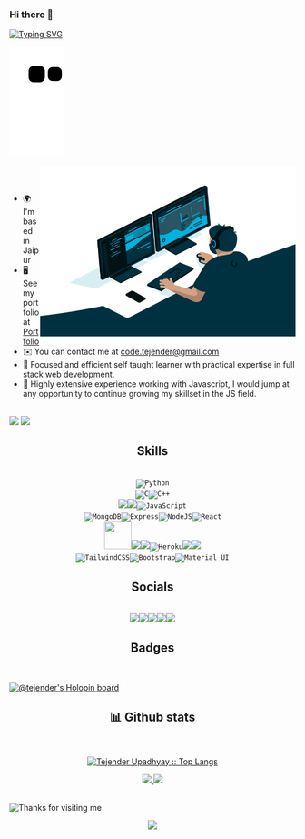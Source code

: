 ### Hi there 👋


[![Typing SVG](https://readme-typing-svg.herokuapp.com?font=Merriweather&size=25&duration=4000&pause=1000&color=2AF700&background=00FFE400&center=true&width=435&lines=It's+Tejender+Upadhyay+here;Computer+Science+Undergraduate;Full+Stack(MERN+Stack)+Developer)](https://git.io/typing-svg)


![Snake animation](https://github.com/Tejender1521/Tejender1521/blob/output/github-contribution-grid-snake.svg)



<img align="right"  alt="Header GIF" src="./code.gif" width="450" height="300" />
<br>
<br>

<!--
Profileme.dev
--->
* 🌍  I'm based in Jaipur
* 🖥️  See my portfolio at [Portfolio](http://www.tejender-upadhyay.tech/)
* ✉️  You can contact me at [code.tejender@gmail.com](mailto:code.tejender@gmail.com)
* 🧠  Focused and efficient self taught learner with practical expertise in full stack web development.
* 🤝  Highly extensive experience working with Javascript, I would jump at any opportunity to continue growing my skillset in the JS field.

<br>
<code><a href="https://www.twitter.com/tarun1521" target="_blank" rel="noreferrer"><img
src="https://img.shields.io/twitter/follow/tarun1521?logo=twitter&style=for-the-badge&color=0891b2&labelColor=1c1917"
/></a></code>
<code><a href="https://www.github.com/Tejender1521" target="_blank" rel="noreferrer"><img
src="https://img.shields.io/github/followers/Tejender1521?logo=github&style=for-the-badge&color=0891b2&labelColor=1c1917" /></a></code>

  


<h2 align="center">Skills</h2>
<br/>
<div align="center">
<div align="center">
<div align="center">
<div align="center">
<div align="center">
<div align="center">
<code><img src="https://img.icons8.com/fluency/48/null/python.png" alt="Python" /></code> 
<br>
</div>
<code><img src="https://img.icons8.com/fluency/48/null/c-programming.png"  alt="C" /><img src="https://img.icons8.com/fluency/48/null/c-plus-plus-logo.png" alt="C++" /></code> 
<br>
</div>
<code><img src="https://img.icons8.com/color/48/000000/html-5--v1.png"/><img src="https://img.icons8.com/color/48/000000/css3.png"/><img src="https://img.icons8.com/color/48/000000/javascript--v1.png" alt="JavaScript"/></code>
<br>
</div>
<code><img src="https://img.icons8.com/color/48/null/mongodb.png" alt="MongoDB" /><img src="https://img.icons8.com/ios/50/null/express-js.png" alt="Express" /><img src="https://img.icons8.com/fluency/48/null/node-js.png" alt="NodeJS" /><img src="https://img.icons8.com/office/40/null/react.png"  alt="React" /></code> 
<br>
</div>
<code><img src="https://img.icons8.com/color/512/amazon-web-services.png" width="48" height="48" /><img src="https://img.icons8.com/color/48/000000/firebase.png"/><img src="https://img.icons8.com/color/48/000000/docker.png"/><img src="https://img.icons8.com/color/48/null/heroku.png" alt="Heroku" /><img src="https://img.icons8.com/ios-filled/50/000000/flask.png" /><img src="https://img.icons8.com/color/48/000000/git.png"/></code> 
<br>
</div>
<code><img src="https://img.icons8.com/fluency/48/null/tailwind_css.png" alt="TailwindCSS" /><img src="https://img.icons8.com/color/48/null/bootstrap.png" alt="Bootstrap" /><img src="https://img.icons8.com/color/48/null/material-ui.png" alt="Material UI" /></code>
</div>



<div>
<h2 align="center"> Socials </h2>
<br/>

<div align="center"> 
<code><a href="https://www.dev.to/tejender_upadhyay" target="_blank" rel="noreferrer"><img src="https://img.icons8.com/windows/48/null/dev.png"/></a><a href="https://www.github.com/Tejender1521" target="_blank" rel="noreferrer"><img src="https://img.icons8.com/sf-regular-filled/48/null/github.png" /></a><a href="http://www.instagram.com/tejender_upadhyay" target="_blank" rel="noreferrer"><img src="https://img.icons8.com/color/48/null/instagram-new--v1.png" /></a><a href="https://www.linkedin.com/in/tejender-upadhyay" target="_blank" rel="noreferrer"><img src="https://img.icons8.com/fluency/48/null/linkedin.png" /></a><a href="https://www.twitter.com/tarun1521" target="_blank" rel="noreferrer"><img src="https://img.icons8.com/fluency/48/null/twitter.png" /></a></code>
</div>

</div>



<div>
<h2 align="center">Badges</h2>
<br/>
  
[![@tejender's Holopin board](https://holopin.me/tejender)](https://holopin.io/@tejender)
  
</div>


  <div>
    <h2 align="center"> 📊 Github stats </h2>
      <br/>
        <p align="center">
          <a href="https://github.com/Tejender1521/">
          <img src="https://github-readme-stats.vercel.app/api/top-langs/?username=Tejender1521&langs_count=6&theme=gruvbox&layout=compact&hide_border=true" alt="Tejender Upadhyay :: Top Langs" /></a>
        </p>
        <p align="center">
          <a href="https://github.com/Tejender1521/">
          <img width="49.5%" src="https://github-readme-stats.vercel.app/api?username=Tejender1521&show_icons=true&theme=gruvbox&hide_border=true" />
          <img width="49.5%" src="https://github-readme-streak-stats.herokuapp.com/?user=Tejender1521&theme=gruvbox&hide_border=true" />
          </a>
       </p>
     <br>
  </div> 






<img height="150" alt="Thanks for visiting me" width="100%" src="https://raw.githubusercontent.com/BrunnerLivio/brunnerlivio/master/images/marquee.svg" />
<p align="center" width="100%">
  <img src="https://capsule-render.vercel.app/api?type=waving&color=gradient&height=60&section=footer&width=100"/>
</p>
